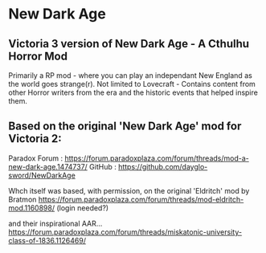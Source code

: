 # New Dark Age
## Victoria 3 version of New Dark Age - A Cthulhu Horror Mod
Primarily a RP mod - where you can play an independant New England as the world goes strange(r).
Not limited to Lovecraft - Contains content from other Horror writers from the era and the historic events that helped inspire them.

## Based on the original 'New Dark Age' mod for Victoria 2:
Paradox Forum : https://forum.paradoxplaza.com/forum/threads/mod-a-new-dark-age.1474737/
GitHub : https://github.com/dayglo-sword/NewDarkAge

Whch itself was based, with permission, on the original 'Eldritch' mod by Bratmon
https://forum.paradoxplaza.com/forum/threads/mod-eldritch-mod.1160898/ (login needed?)

and their inspirational AAR...
https://forum.paradoxplaza.com/forum/threads/miskatonic-university-class-of-1836.1126469/


